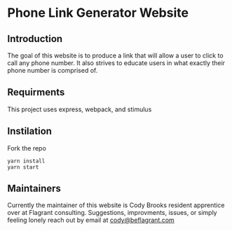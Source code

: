 # Phone Link Generator Website

## Introduction
The goal of this website is to produce a link that will allow a user to click to call any phone number. It also strives to educate users in what exactly their phone number is comprised of. 

## Requirments
This project uses express, webpack, and stimulus

## Instilation
Fork the repo
```
yarn install
yarn start
```

## Maintainers
Currently the maintainer of this website is Cody Brooks resident apprentice over at Flagrant consulting. 
Suggestions, improvments, issues, or simply feeling lonely reach out by email at cody@beflagrant.com